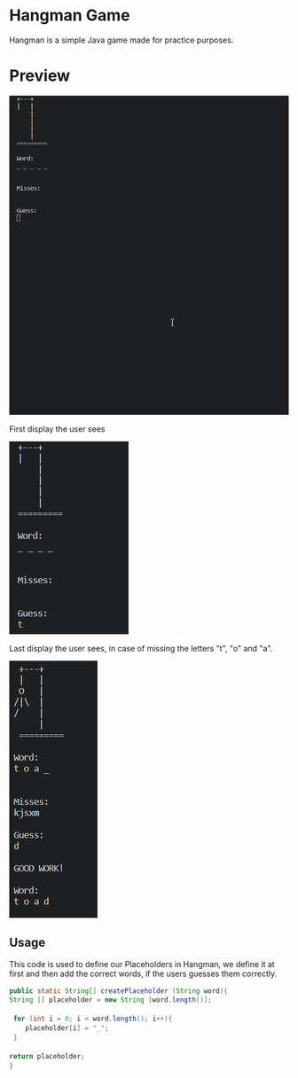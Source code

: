 # Hangman Game

Hangman is a simple Java game made for practice purposes.

# Preview

![gif](https://github.com/doughtyphilipe/hangman/blob/main/hangman.gif)

First display the user sees

![first](https://github.com/doughtyphilipe/hangman/blob/main/Hangman1.PNG)

Last display the user sees, in case of missing the letters "t", "o" and "a".


![second](https://github.com/doughtyphilipe/hangman/blob/main/Hangman2.PNG)

## Usage
This code is used to define our Placeholders in Hangman, we define it at first and then add the correct words, if the users guesses them correctly.

```java            
public static String[] createPlaceholder (String word){
String [] placeholder = new String [word.length()];
       
 for (int i = 0; i < word.length(); i++){
    placeholder[i] = "_";
 }
        
return placeholder;        
}

```
